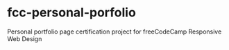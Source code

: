 # fcc-personal-porfolio
Personal portfolio page certification project for freeCodeCamp Responsive Web Design 
